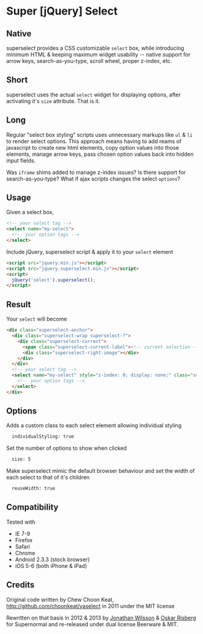 # Super [jQuery] Select

## Native

superselect provides a CSS customizable ``select`` box, while introducing minimum HTML & keeping maximum widget usability -- native support for arrow keys, search-as-you-type, scroll wheel, proper z-index, etc.

## Short

superselect uses the actual ``select`` widget for displaying options, after activating it's ``size`` attribute. That is it.

## Long

Regular "select box styling" scripts uses unnecessary markups like ``ul`` & ``li`` to render select options. This approach means having to add reams of javascript to create new html elements, copy option values into those elements, manage arrow keys, pass chosen option values back into hidden input fields.

Was ``iframe`` shims added to manage z-index issues? Is there support for search-as-you-type? What if ajax scripts changes the select ``options``?

## Usage

Given a select box,

```html
<!-- your select tag -->
<select name="my-select">
  <!-- your option tags -->
</select>
```

Include jQuery, superselect script & apply it to your ``select`` element

```html
<script src="jquery.min.js"></script>
<script src="jquery.superselect.min.js"></script>
<script>
  jQuery('select').superselect();
</script>
```

## Result

Your ``select`` will become

```html
<div class="superselect-anchor">
  <div class="superselect-wrap superselect-?">
    <div class="superselect-current">
      <span class="superselect-current-label"><!-- current selection --></span>
      <div class="superselect-right-image"></div>
    </div>
  </div>
  <!-- your select tag -->
  <select name="my-select" style="z-index: 0; display: none;" class="superselect-select" size="?">
    <!-- your option tags -->
  </select>
</div>
```

## Options

Adds a custom class to each select element allowing individual styling
```html
  individualStyling: true
```

Set the number of options to show when clicked
```html
  size: 5
```

Make superselect mimic the default browser behaviour and set the width of each select to that of it's children
```html
  reuseWidth: true
```

## Compatibility

Tested with
* IE 7-9
* Firefox
* Safari
* Chrome
* Android 2.3.3 (stock browser)
* iOS 5-6 (both iPhone & iPad)

## Credits

Original code written by Chew Choon Keat, http://github.com/choonkeat/yaselect in 2011 under the MIT license

Rewritten on that basis in 2012 & 2013 by [Jonathan Wilsson](https://github.com/jwilsson) & [Oskar Risberg](https://github.com/kokarn) for Supernormal and re-released under dual license Beerware & MIT.
